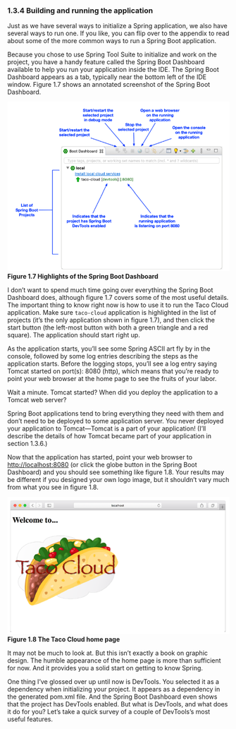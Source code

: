 ### 1.3.4 Building and running the application

Just as we have several ways to initialize a Spring application, we also have several ways to run one. If you like, you can flip over to the appendix to read about some of the more common ways to run a Spring Boot application.

Because you chose to use Spring Tool Suite to initialize and work on the project, you have a handy feature called the Spring Boot Dashboard available to help you run your application inside the IDE. The Spring Boot Dashboard appears as a tab, typically near the bottom left of the IDE window. Figure 1.7 shows an annotated screenshot of the Spring Boot Dashboard.

![](../../assets/1.7.png)
**Figure 1.7 Highlights of the Spring Boot Dashboard**

I don’t want to spend much time going over everything the Spring Boot Dashboard does, although figure 1.7 covers some of the most useful details. The important thing to know right now is how to use it to run the Taco Cloud application. Make sure `taco-cloud` application is highlighted in the list of projects (it’s the only application shown in figure 1.7), and then click the start button (the left-most button with both a green triangle and a red square). The application should start right up.

As the application starts, you’ll see some Spring ASCII art fly by in the console, followed by some log entries describing the steps as the application starts. Before the logging stops, you’ll see a log entry saying Tomcat started on port\(s\): 8080 \(http\), which means that you’re ready to point your web browser at the home page to see the fruits of your labor.

Wait a minute. Tomcat started? When did you deploy the application to a Tomcat web server?

Spring Boot applications tend to bring everything they need with them and don’t need to be deployed to some application server. You never deployed your application to Tomcat—Tomcat is a part of your application! (I’ll describe the details of how Tomcat became part of your application in section 1.3.6.)

Now that the application has started, point your web browser to [http://localhost:8080](http://localhost:8080) (or click the globe button in the Spring Boot Dashboard) and you should see something like figure 1.8. Your results may be different if you designed your own logo image, but it shouldn’t vary much from what you see in figure 1.8.

![Figure 1.8](../../assets/1.8.png)
**Figure 1.8 The Taco Cloud home page**

It may not be much to look at. But this isn’t exactly a book on graphic design. The humble appearance of the home page is more than sufficient for now. And it provides you a solid start on getting to know Spring.

One thing I’ve glossed over up until now is DevTools. You selected it as a dependency when initializing your project. It appears as a dependency in the generated pom.xml file. And the Spring Boot Dashboard even shows that the project has DevTools enabled. But what is DevTools, and what does it do for you? Let’s take a quick survey of a couple of DevTools’s most useful features.
